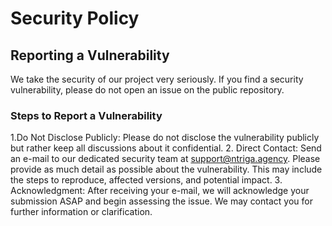 # Security Policy

## Reporting a Vulnerability

We take the security of our project very seriously. If you find a security vulnerability, please do not open an issue on the public repository.

### Steps to Report a Vulnerability

1.Do Not Disclose Publicly: Please do not disclose the vulnerability publicly but rather keep all discussions about it confidential.
2. Direct Contact: Send an e-mail to our dedicated security team at support@ntriga.agency. Please provide as much detail as possible about the vulnerability. This may include the steps to reproduce, affected versions, and potential impact.
3. Acknowledgment: After receiving your e-mail, we will acknowledge your submission ASAP and begin assessing the issue. We may contact you for further information or clarification.
